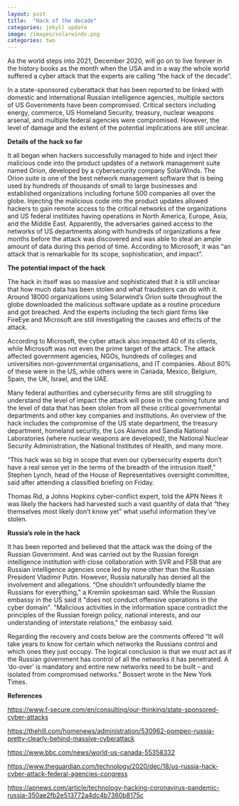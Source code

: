 ```yaml
---
layout: post
title:  "Hack of the decade"
categories: jekyll update
image: /images/solarwinds.png
categories: two
---
```


As the world steps into 2021, December 2020, will go on to live forever in the history books as the month when the USA and in a way the whole world suffered a cyber attack that the experts are calling “the hack of the decade”. 

In a state-sponsored cyberattack that has been reported to be linked with domestic and international Russian intelligence agencies, multiple sectors of US Governments have been compromised. Critical sectors including energy, commerce, US Homeland Security, treasury, nuclear weapons arsenal, and multiple federal agencies were compromised. However, the level of damage and the extent of the potential implications are still unclear.

**Details of the hack so far**


It all began when hackers successfully managed to hide and inject their malicious code into the product updates of a network management suite named Orion, developed by a cybersecurity company SolarWinds. The Orion suite is one of the best network management software that is being used by hundreds of thousands of small to large businesses and established organizations including fortune 500 companies all over the globe. Injecting the malicious code into the product updates allowed hackers to gain remote access to the critical networks of the organizations and US federal institutes having operations in North America, Europe, Asia, and the Middle East. Apparently, the adversaries gained access to the networks of US departments along with hundreds of organizations a few months before the attack was discovered and was able to steal an ample amount of data during this period of time.
According to Microsoft, it was “an attack that is remarkable for its scope, sophistication, and impact”.


**The potential impact of the hack**


The hack in itself was so massive and sophisticated that it is still unclear that how much data has been stolen and what fraudsters can do with it. Around 18000 organizations using Solarwind’s Orion suite throughout the globe downloaded the malicious software update as a routine procedure and got breached. And the experts including the tech giant firms like FireEye and Microsoft are still investigating the causes and effects of the attack. 

According to Microsoft, the cyber attack also impacted 40 of its clients, while Microsoft was not even the prime target of the attack. The attack affected government agencies, NGOs, hundreds of colleges and universities non-governmental organisations, and IT companies. About 80% of these were in the US, while others were in Canada, Mexico, Belgium, Spain, the UK, Israel, and the UAE.

Many federal authorities and cybersecurity firms are still struggling to understand the level of impact the attack will pose in the coming future and the level of data that has been stolen from all these critical governmental departments and other key companies and institutions. An overview of the hack includes the compromise of the US state department, the treasury department, homeland security, the Los Alamos and Sandia National Laboratories (where nuclear weapons are developed), the National Nuclear Security Administration, the National Institutes of Health, and many more.  

“This hack was so big in scope that even our cybersecurity experts don’t have a real sense yet in the terms of the breadth of the intrusion itself,” Stephen Lynch, head of the House of Representatives oversight committee, said after attending a classified briefing on Friday.

Thomas Rid, a Johns Hopkins cyber-conflict expert, told the APN News it was likely the hackers had harvested such a vast quantity of data that “they themselves most likely don’t know yet” what useful information they’ve stolen.


**Russia’s role in the hack** 


It has been reported and believed that the attack was the doing of the Russian Government. And was carried out by the Russian foreign intelligence institution with close collaboration with SVR and FSB that are Russian intelligence agencies once led by none other than the Russian President Vladimir Putin.  However, Russia naturally has denied all the involvement and allegations. “One shouldn’t unfoundedly blame the Russians for everything,” a Kremlin spokesman said. 
While the Russian embassy in the US said it "does not conduct offensive operations in the cyber domain".
"Malicious activities in the information space contradict the principles of the Russian foreign policy, national interests, and our understanding of interstate relations," the embassy said.

Regarding the recovery and costs below are the comments offered 
“It will take years to know for certain which networks the Russians control and which ones they just occupy. The logical conclusion is that we must act as if the Russian government has control of all the networks it has penetrated. A ‘do-over’ is mandatory and entire new networks need to be built – and isolated from compromised networks.” Bossert wrote in the New York Times.


**References**

https://www.f-secure.com/en/consulting/our-thinking/state-sponsored-cyber-attacks

https://thehill.com/homenews/administration/530962-pompeo-russia-pretty-clearly-behind-massive-cyberattack

https://www.bbc.com/news/world-us-canada-55358332

https://www.theguardian.com/technology/2020/dec/18/us-russia-hack-cyber-attack-federal-agencies-congress

https://apnews.com/article/technology-hacking-coronavirus-pandemic-russia-350ae2fb2e513772a4dc4b7360b8175c



